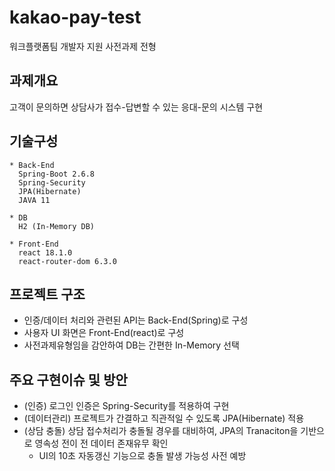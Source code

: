 # kakao-pay-test
워크플랫폼팀 개발자 지원 사전과제 전형
## 과제개요
고객이 문의하면 상담사가 접수-답변할 수 있는 응대-문의 시스템 구현
## 기술구성
    * Back-End
      Spring-Boot 2.6.8
      Spring-Security
      JPA(Hibernate)
      JAVA 11
    
    * DB
      H2 (In-Memory DB)
    
    * Front-End
      react 18.1.0
      react-router-dom 6.3.0


## 프로젝트 구조
   * 인증/데이터 처리와 관련된 API는 Back-End(Spring)로 구성
   * 사용자 UI 화면은 Front-End(react)로 구성
   * 사전과제유형임을 감안하여 DB는 간편한 In-Memory 선택

## 주요 구현이슈 및 방안
   * (인증) 로그인 인증은 Spring-Security를 적용하여 구현
   * (데이터관리) 프로젝트가 간결하고 직관적일 수 있도록 JPA(Hibernate) 적용
   * (상담 충돌) 상담 접수처리가 충돌될 경우를 대비하여, JPA의 Tranaciton을 기반으로 영속성 전이 전 데이터 존재유무 확인
      * UI의 10초 자동갱신 기능으로 충돌 발생 가능성 사전 예방
